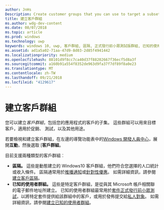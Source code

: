 ```yaml
---
author: JnHs
Description: Create customer groups that you can use to target a subset of your app's customer base for promotions, testing, or other purposes.
title: 建立客戶群組
ms.author: wdg-dev-content
ms.date: 08/07/2018
ms.topic: article
ms.prod: windows
ms.technology: uwp
keywords: windows 10, uwp, 客戶群組, 區隔, 正式發行前小眾測試版群組, 已知的使用者群組
ms.assetid: ad1a5a02-71aa-47d9-8d03-2d85f4941442
ms.localizationpriority: medium
ms.openlocfilehash: 88101d9f8cc7ca40d37f88202667f36ecf5d8a3f
ms.sourcegitcommit: a160b91a554f8352de963d9fa37f7df89f8a0e23
ms.translationtype: MT
ms.contentlocale: zh-TW
ms.lasthandoff: 09/21/2018
ms.locfileid: "4129617"
---
```

# <a name="create-customer-groups"></a>建立客戶群組

您可以建立*客戶群組*，包括您的應用程式的客戶的子集。 這些群組可以用來目標客戶，適用於促銷、 測試，以及其他用途。

若要檢視和建立客戶群組，在左邊的導覽功能表中的[Windows 開發人員中心](https://partner.microsoft.com/dashboard)，展開**互動**，然後選取 [**客戶群組**。

目前支援兩種類型的客戶群組︰

- **區隔。** 這些是動態建立的 Windows10 客戶群組，他們符合您選擇的人口統計或收入條件。 區隔通常用於[推播通知](send-push-notifications-to-your-apps-customers.md)或[針對性優惠](use-targeted-offers-to-maximize-engagement-and-conversions.md)。 如需詳細資訊，請參閱[建立客戶區隔](create-customer-segments.md)。
- **已知的使用者群組。** 這些是特定客戶群組，是從與其 Microsoft 帳戶相關聯的電子郵件地址所建立。 已知的使用者群組最常用於[套件正式發行前小眾測試](package-flights.md)，以將特定套件提供給該群組中的客戶，或用於發佈提交給[私人對象](choose-visibility-options.md#audience)。 如需詳細資訊，請參閱[建立已知的使用者群組](create-known-user-groups.md)。
